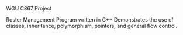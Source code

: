 WGU C867 Project

Roster Management Program written in C++ Demonstrates the use of classes, inheritance, polymorphism, pointers, and general flow control.

